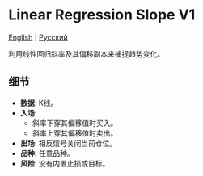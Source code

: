 # Linear Regression Slope V1
[English](README.md) | [Русский](README_ru.md)

利用线性回归斜率及其偏移副本来捕捉趋势变化。

## 细节
- **数据**: K线。
- **入场**:
  - 斜率下穿其偏移值时买入。
  - 斜率上穿其偏移值时卖出。
- **出场**: 相反信号关闭当前仓位。
- **品种**: 任意品种。
- **风险**: 没有内置止损或目标。
